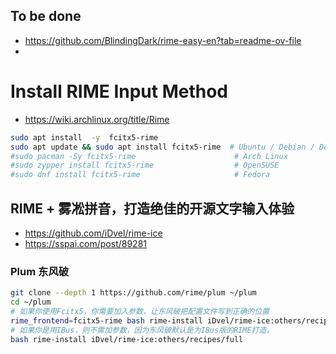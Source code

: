 
## To be done
- https://github.com/BlindingDark/rime-easy-en?tab=readme-ov-file
- 
# Install RIME Input Method
- https://wiki.archlinux.org/title/Rime

```bash
sudo apt install  -y  fcitx5-rime 
sudo apt update && sudo apt install fcitx5-rime  # Ubuntu / Debian / Deepin
#sudo pacman -Sy fcitx5-rime                      # Arch Linux
#sudo zypper install fcitx5-rime                  # OpenSUSE
#sudo dnf install fcitx5-rime                     # Fedora
```
## RIME + 雾凇拼音，打造绝佳的开源文字输入体验
- https://github.com/iDvel/rime-ice
- https://sspai.com/post/89281
### Plum 东风破
```bash
git clone --depth 1 https://github.com/rime/plum ~/plum
cd ~/plum
# 如果你使用Fcitx5，你需要加入参数，让东风破把配置文件写到正确的位置
rime_frontend=fcitx5-rime bash rime-install iDvel/rime-ice:others/recipes/full
# 如果你是用IBus，则不需加参数，因为东风破默认是为IBus版的RIME打造。
bash rime-install iDvel/rime-ice:others/recipes/full
```


  

